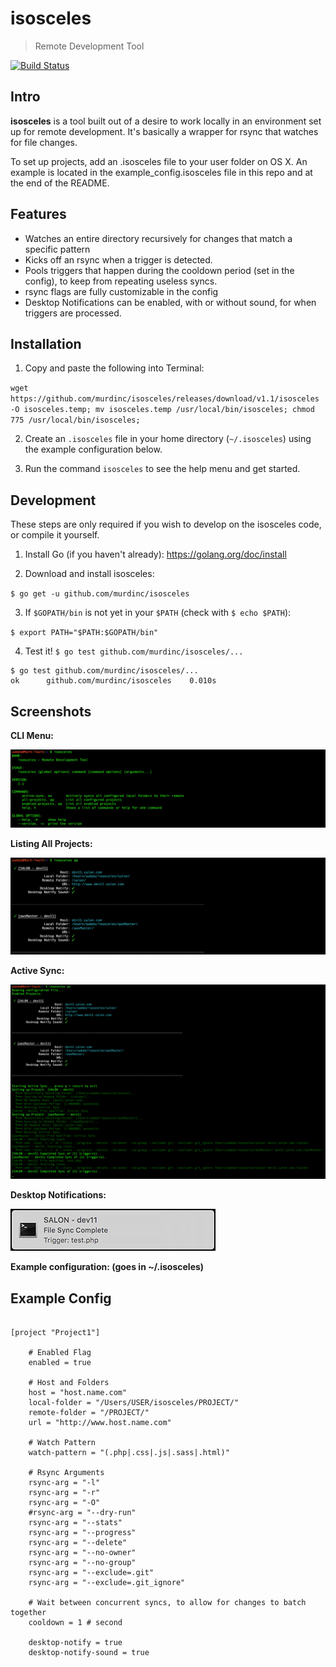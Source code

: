 # isosceles
> Remote Development Tool

[![Build Status](https://travis-ci.org/murdinc/isosceles.svg)](https://travis-ci.org/murdinc/isosceles)

## Intro
**isosceles** is a tool built out of a desire to work locally in an environment set up for remote development. It's basically a wrapper for rsync that watches for file changes.

To set up projects, add an .isosceles file to your user folder on OS X. An example is located in the example_config.isosceles file in this repo and at the end of the README.

## Features
* Watches an entire directory recursively for changes that match a specific pattern
* Kicks off an rsync when a trigger is detected.
* Pools triggers that happen during the cooldown period (set in the config), to keep from repeating useless syncs.
* rsync flags are fully customizable in the config
* Desktop Notifications can be enabled, with or without sound, for when triggers are processed.

## Installation
1. Copy and paste the following into Terminal:

  `wget https://github.com/murdinc/isosceles/releases/download/v1.1/isosceles -O isosceles.temp; mv isosceles.temp /usr/local/bin/isosceles; chmod 775 /usr/local/bin/isosceles;`

2. Create an `.isosceles` file in your home directory (`~/.isosceles`) using the example configuration below.

3. Run the command `isosceles` to see the help menu and get started.



## Development
These steps are only required if you wish to develop on the isosceles code, or compile it yourself.

1. Install Go (if you haven't already): https://golang.org/doc/install

2. Download and install isosceles:

  `$ go get -u github.com/murdinc/isosceles`

3. If `$GOPATH/bin` is not yet in your `$PATH` (check with `$ echo $PATH`):

  `$ export PATH="$PATH:$GOPATH/bin"`

4. Test it! `$ go test github.com/murdinc/isosceles/...`

```
$ go test github.com/murdinc/isosceles/...
ok      github.com/murdinc/isosceles    0.010s
```



## Screenshots

**CLI Menu:**

![screenshot1](screenshots/help.png)

**Listing All Projects:**

![screenshot1](screenshots/active-projects.png)

**Active Sync:**

![screenshot1](screenshots/active-sync.png)

**Desktop Notifications:**

![screenshot1](screenshots/desktop-notification.png)

**Example configuration: (goes in ~/.isosceles)**


## Example Config

```

[project "Project1"]

    # Enabled Flag
    enabled = true

    # Host and Folders
    host = "host.name.com"
    local-folder = "/Users/USER/isosceles/PROJECT/"
    remote-folder = "/PROJECT/"
    url = "http://www.host.name.com"

    # Watch Pattern
    watch-pattern = "(.php|.css|.js|.sass|.html)"

    # Rsync Arguments
    rsync-arg = "-l"
    rsync-arg = "-r"
    rsync-arg = "-O"
    #rsync-arg = "--dry-run"
    rsync-arg = "--stats"
    rsync-arg = "--progress"
    rsync-arg = "--delete"
    rsync-arg = "--no-owner"
    rsync-arg = "--no-group"
    rsync-arg = "--exclude=.git"
    rsync-arg = "--exclude=.git_ignore"

    # Wait between concurrent syncs, to allow for changes to batch together
    cooldown = 1 # second

    desktop-notify = true
    desktop-notify-sound = true

